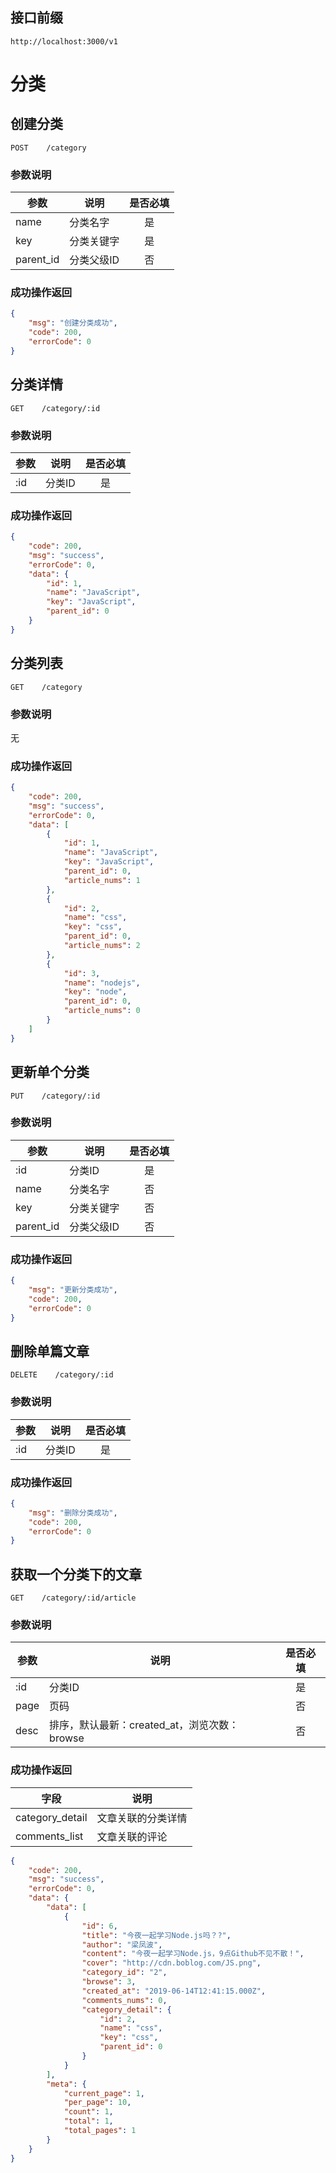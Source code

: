 ## 接口前缀
```shell
http://localhost:3000/v1
```

# 分类

## 创建分类
```
POST    /category
```

### 参数说明
参数 | 说明 | 是否必填
---|---|:---:
name | 分类名字 | 是
key | 分类关键字 | 是
parent_id | 分类父级ID | 否


### 成功操作返回
```json
{
    "msg": "创建分类成功",
    "code": 200,
    "errorCode": 0
}
```

## 分类详情
```
GET    /category/:id
```

### 参数说明
参数 | 说明 | 是否必填
---|---|:---:
:id | 分类ID | 是


### 成功操作返回
```json
{
    "code": 200,
    "msg": "success",
    "errorCode": 0,
    "data": {
        "id": 1,
        "name": "JavaScript",
        "key": "JavaScript",
        "parent_id": 0
    }
}
```

## 分类列表
```
GET    /category
```

### 参数说明
无

### 成功操作返回
```json
{
    "code": 200,
    "msg": "success",
    "errorCode": 0,
    "data": [
        {
            "id": 1,
            "name": "JavaScript",
            "key": "JavaScript",
            "parent_id": 0,
            "article_nums": 1
        },
        {
            "id": 2,
            "name": "css",
            "key": "css",
            "parent_id": 0,
            "article_nums": 2
        },
        {
            "id": 3,
            "name": "nodejs",
            "key": "node",
            "parent_id": 0,
            "article_nums": 0
        }
    ]
}
```

## 更新单个分类
```
PUT    /category/:id
```

### 参数说明
参数 | 说明 | 是否必填
---|---|:---:
:id | 分类ID | 是
name | 分类名字 | 否
key | 分类关键字 | 否
parent_id | 分类父级ID | 否

### 成功操作返回

```json
{
    "msg": "更新分类成功",
    "code": 200,
    "errorCode": 0
}
```

## 删除单篇文章
```
DELETE    /category/:id
```

### 参数说明
参数 | 说明 | 是否必填
---|---|:---:
:id | 分类ID | 是

### 成功操作返回

```json
{
    "msg": "删除分类成功",
    "code": 200,
    "errorCode": 0
}
```

## 获取一个分类下的文章
```
GET    /category/:id/article
```

### 参数说明
参数 | 说明 | 是否必填
---|---|:---:
:id | 分类ID | 是
page | 页码 | 否
desc | 排序，默认最新：created_at，浏览次数：browse | 否

### 成功操作返回
字段 | 说明
---|---
category_detail | 文章关联的分类详情 
comments_list | 文章关联的评论

```json
{
    "code": 200,
    "msg": "success",
    "errorCode": 0,
    "data": {
        "data": [
            {
                "id": 6,
                "title": "今夜一起学习Node.js吗？?",
                "author": "梁凤波",
                "content": "今夜一起学习Node.js，9点Github不见不散！",
                "cover": "http://cdn.boblog.com/JS.png",
                "category_id": "2",
                "browse": 3,
                "created_at": "2019-06-14T12:41:15.000Z",
                "comments_nums": 0,
                "category_detail": {
                    "id": 2,
                    "name": "css",
                    "key": "css",
                    "parent_id": 0
                }
            }
        ],
        "meta": {
            "current_page": 1,
            "per_page": 10,
            "count": 1,
            "total": 1,
            "total_pages": 1
        }
    }
}
```
